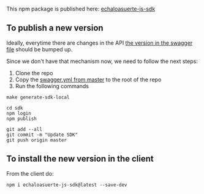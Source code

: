 This npm package is published here: [echaloasuerte-js-sdk](https://www.npmjs.com/package/echaloasuerte-js-sdk)

## To publish a new version
Ideally, everytime there are changes in the API [the version in the swagger file](https://github.com/etcaterva/eas-backend/blob/5728459471f19f6285ab310c741df5371e2fc7dd/swagger.yaml#L4) should be bumped up. 

Since we don't have that mechanism now, we need to follow the next steps:

1. Clone the repo
2. Copy the [swagger.yml from master](https://github.com/etcaterva/eas-backend/blob/master/swagger.yaml) to the root of the repo
3. Run the following commands
```
make generate-sdk-local

cd sdk
npm login
npm publish

git add --all
git commit -m "Update SDK"
git push origin master
```

## To install the new version in the client
From the client do:
```
npm i echaloasuerte-js-sdk@latest --save-dev
```
